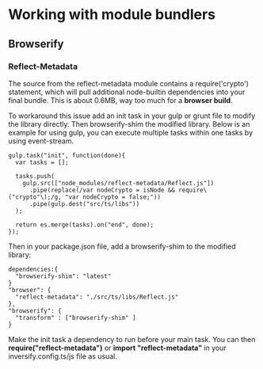 # Working with module bundlers

## Browserify

### Reflect-Metadata

The source from the reflect-metadata module contains a require('crypto') statement,
which will pull additional node-builtin dependencies into your final bundle.
This is about 0.6MB, way too much for a **browser build**.

To workaround this issue add an init task in your gulp or grunt file to modify the library directly. Then browserify-shim the modified library. 
Below is an example for using gulp, you can execute multiple tasks within one tasks by using event-stream.

    gulp.task("init", function(done){
      var tasks = [];

      tasks.push(
        gulp.src(["node_modules/reflect-metadata/Reflect.js"])
          .pipe(replace(/var nodeCrypto = isNode && require\("crypto"\);/g, "var nodeCrypto = false;"))
          .pipe(gulp.dest("src/ts/libs"))
      );

      return es.merge(tasks).on("end", done);
    });

Then in your package.json file, add a browserify-shim to the modified library:

    dependencies:{
      "browserify-shim": "latest"
    }
    "browser": {
      "reflect-metadata": "./src/ts/libs/Reflect.js"
    },
    "browserify": {
      "transform" : ["browserify-shim" ]
    }

Make the init task a dependency to run before your main task.
You can then **require("reflect-metadata")** or **import "reflect-metadata"** in your inversify.config.ts/js file as usual.
